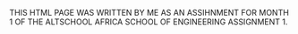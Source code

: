 THIS HTML PAGE WAS WRITTEN BY ME AS AN ASSIHNMENT FOR MONTH 1 OF THE ALTSCHOOL AFRICA SCHOOL OF ENGINEERING ASSIGNMENT 1.
